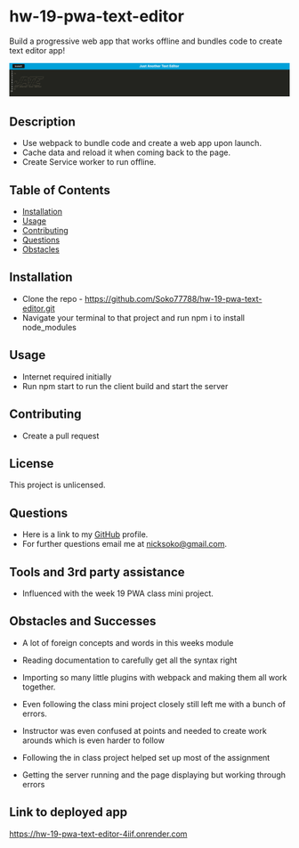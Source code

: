 # hw-19-pwa-text-editor

Build a progressive web app that works offline and bundles code to create text editor app!

![Text Editor Screenshot](./client/src/images/text-editor.png)

## Description
  *  Use webpack to bundle code and create a web app upon launch.
  *  Cache data and reload it when coming back to the page. 
  *  Create Service worker to run offline. 
  
  ## Table of Contents
  * [Installation](#installation)
  * [Usage](#usage)
  * [Contributing](#contribution)
  * [Questions](#questions)
  * [Obstacles](#obstacles-and-successes)
  
  ## Installation


  * Clone the repo - https://github.com/Soko77788/hw-19-pwa-text-editor.git
  * Navigate your terminal to that project and run npm i to install node_modules
  
  ## Usage
  * Internet required initially
  * Run npm start to run the client build and start the server 

  ## Contributing
  * Create a pull request

  ## License
   

This project is unlicensed. 

  
  ## Questions
  * Here is a link to my [GitHub](https://github.com/soko77788) profile.
  * For further questions email me at nicksoko@gmail.com.

  ## Tools and 3rd party assistance
  * Influenced with the week 19 PWA class mini project. 
   
   

  ## Obstacles and Successes
  * A lot of foreign concepts and words in this weeks module
  * Reading documentation to carefully get all the syntax right 
  * Importing so many little plugins with webpack and making them all work together.
  * Even following the class mini project closely still left me with a bunch of errors.
  * Instructor was even confused at points and needed to create work arounds which is even harder to follow 

  * Following the in class project helped set up most of the assignment
  * Getting the server running and the page displaying but working through errors
  

  ## Link to deployed app 

  https://hw-19-pwa-text-editor-4iif.onrender.com
  